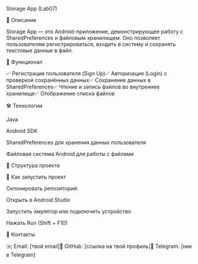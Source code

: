 Storage App (Lab07)

📌 Описание

Storage App — это Android-приложение, демонстрирующее работу с SharedPreferences и файловым хранилищем.
Оно позволяет пользователям регистрироваться, входить в систему и сохранять текстовые данные в файл.


🎯 Функционал

✅ Регистрация пользователя (Sign Up)✅ Авторизация (Login) с проверкой сохранённых данных✅
Сохранение данных в SharedPreferences✅ Чтение и запись файлов во внутреннее хранилище✅ Отображение списка файлов

🛠️ Технологии

Java

Android SDK

SharedPreferences для хранения данных пользователя

Файловая система Android для работы с файлами

📂 Структура проекта

🚀 Как запустить проект

Склонировать репозиторий:

Открыть в Android Studio

Запустить эмулятор или подключить устройство

Нажать Run (Shift + F10)

📢 Контакты

✉️ Email: [твой email]💼 GitHub: [ссылка на твой профиль]📱 Telegram: [ник в Telegram]

